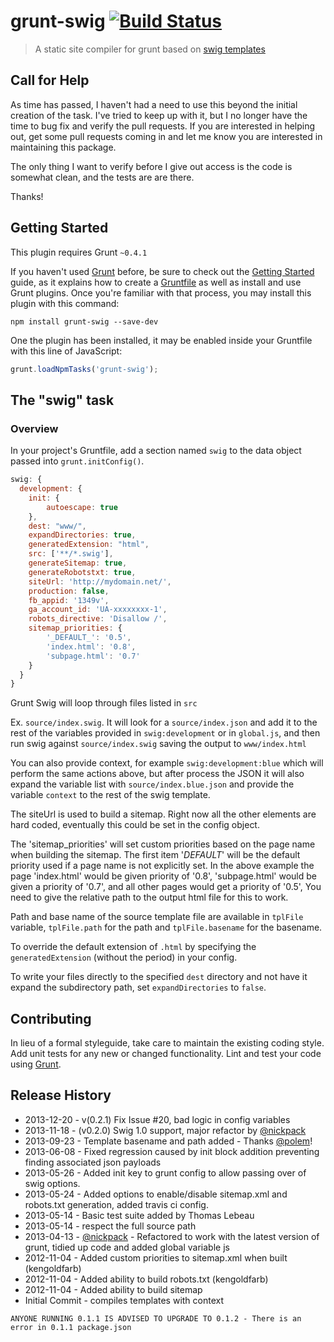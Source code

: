 # grunt-swig [![Build Status](https://travis-ci.org/rtgibbons/grunt-swig.png?branch=master)](https://travis-ci.org/rtgibbons/grunt-swig)

> A static site compiler for grunt based on [swig templates](http://paularmstrong.github.com/swig/)

## Call for Help

As time has passed, I haven't had a need to use this beyond the initial creation of the task. I've tried to keep up with it, but I no longer have the time to bug fix and verify the pull requests. If you are interested in helping out, get some pull requests coming in and let me know you are interested in maintaining this package.

The only thing I want to verify before I give out access is the code is somewhat clean, and the tests are are there.

Thanks!

## Getting Started
This plugin requires Grunt `~0.4.1`

If you haven't used [Grunt](http://gruntjs.com/) before, be sure to check out the [Getting Started](http://gruntjs.com/getting-started) guide, as it explains how to create a [Gruntfile](http://gruntjs.com/sample-gruntfile) as well as install and use Grunt plugins. Once you're familiar with that process, you may install this plugin with this command:

```shell
npm install grunt-swig --save-dev
```

One the plugin has been installed, it may be enabled inside your Gruntfile with this line of JavaScript:

```js
grunt.loadNpmTasks('grunt-swig');
```

## The "swig" task

### Overview
In your project's Gruntfile, add a section named `swig` to the data object passed into `grunt.initConfig()`.

```js
swig: {
  development: {
    init: {
        autoescape: true
    },
    dest: "www/",
    expandDirectories: true,
    generatedExtension: "html",
    src: ['**/*.swig'],
    generateSitemap: true,
    generateRobotstxt: true,
    siteUrl: 'http://mydomain.net/',
    production: false,
    fb_appid: '1349v',
    ga_account_id: 'UA-xxxxxxxx-1',
    robots_directive: 'Disallow /',
    sitemap_priorities: {
        '_DEFAULT_': '0.5',
        'index.html': '0.8',
        'subpage.html': '0.7'
    }
  }
}
```

Grunt Swig will loop through files listed in `src`

Ex. `source/index.swig`. It will look for a `source/index.json` and add it to
the rest of the variables provided in `swig:development` or in `global.js`, and then run swig
against `source/index.swig` saving the output to `www/index.html`

You can also provide context, for example `swig:development:blue` which will
perform the same actions above, but after process the JSON it will also expand
the variable list with `source/index.blue.json` and provide the variable
`context` to the rest of the swig template.

The siteUrl is used to build a sitemap. Right now all the other elements are
hard coded, eventually this could be set in the config object.

The 'sitemap_priorities' will set custom priorities based on the page name when
building the sitemap.  The first item '_DEFAULT_' will be the default priority
used if a page name is not explicitly set.  In the above example the page
'index.html' would be given priority of '0.8', 'subpage.html' would be given
a priority of '0.7', and all other pages would get a priority of '0.5',
You need to give the relative path to the output html file for this to work.

Path and base name of the source template file are available in `tplFile` variable, `tplFile.path` for
the path and `tplFile.basename` for the basename.

To override the default extension of `.html` by specifying the ```generatedExtension``` (without the period) in your config.

To write your files directly to the specified `dest` directory and not have it expand the subdirectory path, set ```expandDirectories``` to ```false```.

## Contributing
In lieu of a formal styleguide, take care to maintain the existing coding style. Add unit tests for any new or changed functionality. Lint and test your code using [Grunt](http://gruntjs.com/).

## Release History

* 2013-12-20 - v(0.2.1) Fix Issue #20, bad logic in config variables
* 2013-11-18 - (v0.2.0) Swig 1.0 support, major refactor by [@nickpack](https://github.com/nickpack)
* 2013-09-23 - Template basename and path added - Thanks [@polem](https://github.com/polem)!
* 2013-06-08 - Fixed regression caused by init block addition preventing finding associated json payloads
* 2013-05-26 - Added init key to grunt config to allow passing over of swig options.
* 2013-05-24 - Added options to enable/disable sitemap.xml and robots.txt generation, added travis ci config.
* 2013-05-14 - Basic test suite added by Thomas Lebeau
* 2013-05-14 - respect the full source path
* 2013-04-13 - [@nickpack](https://github.com/nickpack) - Refactored to work with the latest version of grunt, tidied up code and added global variable js
* 2012-11-04 - Added custom priorities to sitemap.xml when built (kengoldfarb)
* 2012-11-04 - Added ability to build robots.txt (kengoldfarb)
* 2012-11-04 - Added ability to build sitemap
* Initial Commit - compiles templates with context

`ANYONE RUNNING 0.1.1 IS ADVISED TO UPGRADE TO 0.1.2 - There is an error in 0.1.1 package.json`
